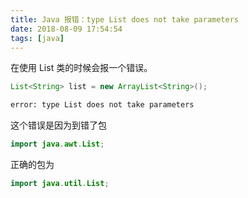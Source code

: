 ```yaml
---
title: Java 报错：type List does not take parameters
date: 2018-08-09 17:54:54
tags: [java]
---
```


在使用 List 类的时候会报一个错误。
<!-- more --><!-- toc -->

```java
List<String> list = new ArrayList<String>();
```
```bash
error: type List does not take parameters
```

这个错误是因为到错了包

```java
import java.awt.List;
```

正确的包为

```java
import java.util.List;
```
